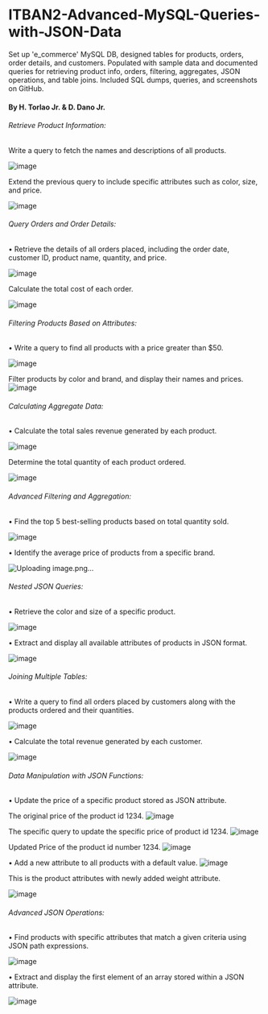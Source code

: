 # ITBAN2-Advanced-MySQL-Queries-with-JSON-Data
Set up 'e_commerce' MySQL DB, designed tables for products, orders, order details, and customers. Populated with sample data and documented queries for retrieving product info, orders, filtering, aggregates, JSON operations, and table joins. Included SQL dumps, queries, and screenshots on GitHub.

#### By H. Torlao Jr. & D. Dano Jr.


###### Retrieve Product Information:

Write a query to fetch the names and descriptions of all products.

![image](https://github.com/GrinHornet/ITBAN2-Advanced-MySQL-Queries-with-JSON-Data/assets/125188016/bd9031d2-1b29-4a6a-9f6d-03d33e2c4fdf)


Extend the previous query to include specific attributes such as color, size, and 
price.

![image](https://github.com/GrinHornet/ITBAN2-Advanced-MySQL-Queries-with-JSON-Data/assets/125188016/eaad02f8-b5fa-4fcf-a5f9-ffe96bfdacf7)


###### Query Orders and Order Details:
	
• Retrieve the details of all orders placed, including the order date, customer ID, 
product name, quantity, and price.

![image](https://github.com/GrinHornet/ITBAN2-Advanced-MySQL-Queries-with-JSON-Data/assets/125188016/c0d8111f-ceaa-44b6-8eb0-69b7f0e9a025)

Calculate the total cost of each order.

![image](https://github.com/GrinHornet/ITBAN2-Advanced-MySQL-Queries-with-JSON-Data/assets/125188016/c6fe1409-a152-4b7c-a3a2-bfddbe97f768)


###### Filtering Products Based on Attributes:

• Write a query to find all products with a price greater than $50.

![image](https://github.com/GrinHornet/ITBAN2-Advanced-MySQL-Queries-with-JSON-Data/assets/125188016/ac0a8bc5-8491-4915-80d1-90ab12d6b080)

Filter products by color and brand, and display their names and prices.
![image](https://github.com/GrinHornet/ITBAN2-Advanced-MySQL-Queries-with-JSON-Data/assets/125188016/17713578-f522-4e59-b904-9d93ae5a6339)


###### Calculating Aggregate Data:

• Calculate the total sales revenue generated by each product.

![image](https://github.com/GrinHornet/ITBAN2-Advanced-MySQL-Queries-with-JSON-Data/assets/125188016/4b33f27d-f2c0-4d06-b549-aff993b76907)

Determine the total quantity of each product ordered. 

![image](https://github.com/GrinHornet/ITBAN2-Advanced-MySQL-Queries-with-JSON-Data/assets/125188016/fd625692-c076-48f6-8eb1-e5ab4769c83b)


###### Advanced Filtering and Aggregation: 

• Find the top 5 best-selling products based on total quantity sold. 

![image](https://github.com/GrinHornet/ITBAN2-Advanced-MySQL-Queries-with-JSON-Data/assets/125188016/69383e9e-e5d7-4337-8035-0bbd1d7cddfa)

• Identify the average price of products from a specific brand. 

![Uploading image.png…]()



###### Nested JSON Queries: 
• Retrieve the color and size of a specific product. 

![image](https://github.com/GrinHornet/ITBAN2-Advanced-MySQL-Queries-with-JSON-Data/assets/125188016/c3248515-f550-4a96-a0e3-ba9f272f4ced)

• Extract and display all available attributes of products in JSON format. 

![image](https://github.com/GrinHornet/ITBAN2-Advanced-MySQL-Queries-with-JSON-Data/assets/125188016/42748f36-9703-4187-85a7-16210f9c383b)

###### Joining Multiple Tables: 
• Write a query to find all orders placed by customers along with the products 
ordered and their quantities. 

![image](https://github.com/GrinHornet/ITBAN2-Advanced-MySQL-Queries-with-JSON-Data/assets/125188016/4abe88de-3174-4f8c-b76b-9459f86c616b)

• Calculate the total revenue generated by each customer. 

![image](https://github.com/GrinHornet/ITBAN2-Advanced-MySQL-Queries-with-JSON-Data/assets/125188016/ce7df7dd-c927-4ed3-aaed-93550e5ff52f)


###### Data Manipulation with JSON Functions: 
• Update the price of a specific product stored as JSON attribute.

The original price of the product id 1234.
![image](https://github.com/GrinHornet/ITBAN2-Advanced-MySQL-Queries-with-JSON-Data/assets/125188016/1a4e35c9-bfd7-4880-8f4a-7534422204ca)

The specific query to update the specific price of product id 1234.
![image](https://github.com/GrinHornet/ITBAN2-Advanced-MySQL-Queries-with-JSON-Data/assets/125188016/ad3f55d8-454b-4582-93f9-aff83b933163)


Updated Price of the product id number 1234.
![image](https://github.com/GrinHornet/ITBAN2-Advanced-MySQL-Queries-with-JSON-Data/assets/125188016/19012fc2-e391-4eb5-89ed-163fe21c70af)

 
• Add a new attribute to all products with a default value.
![image](https://github.com/GrinHornet/ITBAN2-Advanced-MySQL-Queries-with-JSON-Data/assets/125188016/ef9c26d1-d60d-4788-8342-84fd5e08b5b3)

This is the product attributes with newly added weight attribute.

![image](https://github.com/GrinHornet/ITBAN2-Advanced-MySQL-Queries-with-JSON-Data/assets/125188016/9b5f9ee4-32b1-40f3-881c-77d7b81982d5)



###### Advanced JSON Operations: 
• Find products with specific attributes that match a given criteria using JSON path 
expressions.

![image](https://github.com/GrinHornet/ITBAN2-Advanced-MySQL-Queries-with-JSON-Data/assets/125188016/6dfff9a8-5ee8-4fe5-8780-fb7ddd8b8b40)

• Extract and display the first element of an array stored within a JSON attribute.

![image](https://github.com/GrinHornet/ITBAN2-Advanced-MySQL-Queries-with-JSON-Data/assets/125188016/b9355dd9-d4f7-42d0-bd97-52131631f0e2)



